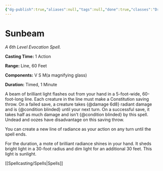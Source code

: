 ```yaml
---
{"dg-publish":true,"aliases":null,"tags":null,"done":true,"classes":"Druid, Sorcerer, Wizard,","spellLevel":6,"school":"Evocation","source":"PHB","permalink":"/spells/sunbeam/","dgHomeLink":false,"dgPassFrontmatter":true}
---
```


# Sunbeam
*A 6th Level Evocation Spell.*

**Casting Time:** 1 Action

**Range:** Line, 60 Feet

**Components:** V S M(a magnifying glass)

**Duration:** Timed, 1 Minute

A beam of brilliant light flashes out from your hand in a 5-foot-wide, 60-foot-long line. Each creature in the line must make a Constitution saving throw. On a failed save, a creature takes {@damage 6d8} radiant damage and is {@condition blinded} until your next turn. On a successful save, it takes half as much damage and isn't {@condition blinded} by this spell. Undead and oozes have disadvantage on this saving throw.



You can create a new line of radiance as your action on any turn until the spell ends.



For the duration, a mote of brilliant radiance shines in your hand. It sheds bright light in a 30-foot radius and dim light for an additional 30 feet. This light is sunlight.

[[Spellcasting/Spells|Spells]]